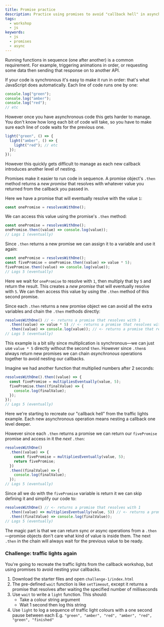 ```yaml
---
title: Promise practice
description: Practice using promises to avoid "callback hell" in asynchronous JavaScript
tags:
  - workshop
  - js
keywords:
  - js
  - promises
  - async
---
```


Running functions in sequence (one after another) is a common requirement. For example, triggering animations in order, or requesting some data then sending that response on to another API.

If your code is synchronous it's easy to make it run in order: that's what JavaScript does automatically. Each line of code runs one by one:

```js
console.log("green");
console.log("amber");
console.log("red");
// etc
```

However once you have asynchronous code this gets harder to manage. You don't know how long each bit of code will take, so you have to make sure each line of code waits for the previous one.

```js
light("green", () => {
  light("amber", () => {
    light("red"); // etc
  });
});
```

However this quickly gets difficult to manage as each new callback introduces another level of nesting.

Promises make it easier to run code in sequence. A promise object's `.then` method returns a _new promise_ that resolves with whatever value you returned from the callback you passed in.

Here we have a promise that will eventually resolve with the value `1`:

```js
const onePromise = resolvesWithOne();
```

We can access this value using the promise's `.then` method:

```js
const onePromise = resolvesWithOne();
onePromise.then((value) => console.log(value));
// Logs 1 (eventually)
```

Since `.then` returns a new promise we can assign it to a variable and use it again:

```js
const onePromise = resolvesWithOne();
const fivePromise = onePromise.then((value) => value * 5);
fivePromise.then((value) => console.log(value));
// Logs 5 (eventually)
```

Here we wait for `onePromise` to resolve with `1`, then multiply that by `5` and return the result. This creates a _new promise_ that will eventually resolve with `5`. We can then access this value by using the `.then` method of this second promise.

Since each `.then` returns a new promise object we can avoid all the extra variables and chain the `.then` methods directly:

```js
resolvesWithOne() // <- returns a promise that resolves with 1
  .then((value) => value * 5) // <- returns a promise that resolves with (1 * 5)
  .then((value) => console.log(value)); // <- returns a promise that resolves with undefined
// Logs 5 (eventually)
```

This example is a bit silly since multiplication is synchronous—we can just use `value * 5` directly without the second `then`. However since `.then`s always return new promises we can chain _asynchronous_ operations together to avoid nesting our callbacks.

Imagine we had another function that multiplied numbers after 2 seconds:

```js
resolvesWithOne().then((value) => {
  const fivePromise = multipliesEventually(value, 5);
  fivePromise.then((finalValue) => {
    console.log(finalValue);
  });
});
// Logs 5 (eventually)
```

Here we're starting to recreate our "callback hell" from the traffic lights example. Each new asynchronous operation means nesting a callback one level deeper.

However since each `.then` returns a promise we can return our `fivePromise` promise and access in it the _next_ `.then`:

```js
resolvesWithOne()
  .then((value) => {
    const fivePromise = multipliesEventually(value, 5);
    return fivePromise;
  })
  .then((finalValue) => {
    console.log(finalValue);
  });
// Logs 5 (eventually)
```

Since all we do with the `fivePromise` variable is return it we can skip defining it and simplify our code to:

```js
resolvesWithOne() // <- returns a promise that resolves with 1
  .then((value) => multipliesEventually(value, 5)) // <- returns a promise that resolves with (1 * 5)
  .then((finalValue) => console.log(finalValue));
// Logs 5 (eventually)
```

The magic part is that we can return sync _or_ async operations from a `.then`—promise objects don't care what kind of value is inside them. The next `.then` in the chain will always wait for the previous value to be ready.

### Challenge: traffic lights again

You're going to recreate the traffic lights from the callback workshop, but using promises to avoid nesting your callbacks.

1. Download the starter files and open `challenge-1/index.html`
1. The pre-defined `wait` function is like `setTimeout`, except it returns a promise that resolves after waiting the specified number of milliseconds
1. Use `wait` to write a `light` function. This should:
   - Take a colour string argument
   - Wait 1 second then log this string
1. Use `light` to log a sequence of traffic light colours with a one second pause between each
   E.g. `"green", "amber", "red", "amber", "red", "green", "finished"`

